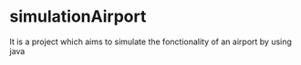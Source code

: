 # simulationAirport
It is a project which aims to simulate the fonctionality of an airport by using java
